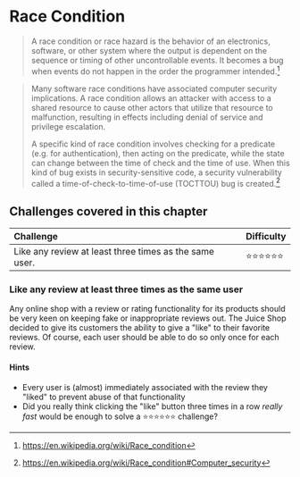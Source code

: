 # Race Condition

> A race condition or race hazard is the behavior of an electronics,
> software, or other system where the output is dependent on the
> sequence or timing of other uncontrollable events. It becomes a bug
> when events do not happen in the order the programmer intended.[^1]

<!-- -->

> Many software race conditions have associated computer security
> implications. A race condition allows an attacker with access to a
> shared resource to cause other actors that utilize that resource to
> malfunction, resulting in effects including denial of service and
> privilege escalation.
>
> A specific kind of race condition involves checking for a predicate
> (e.g. for authentication), then acting on the predicate, while the
> state can change between the time of check and the time of use. When
> this kind of bug exists in security-sensitive code, a security
> vulnerability called a time-of-check-to-time-of-use (TOCTTOU) bug is
> created.[^2]

## Challenges covered in this chapter

| Challenge                                             | Difficulty                           |
|:------------------------------------------------------|:-------------------------------------|
| Like any review at least three times as the same user. | :star::star::star::star::star::star: |

### Like any review at least three times as the same user

Any online shop with a review or rating functionality for its products
should be very keen on keeping fake or inappropriate reviews out. The
Juice Shop decided to give its customers the ability to give a "like" to
their favorite reviews. Of course, each user should be able to do so
only once for each review.

#### Hints

* Every user is (almost) immediately associated with the review they
  "liked" to prevent abuse of that functionality
* Did you really think clicking the "like" button three times in a row
  _really fast_ would be enough to solve a
  :star::star::star::star::star::star: challenge?

[^1]: https://en.wikipedia.org/wiki/Race_condition
[^2]: https://en.wikipedia.org/wiki/Race_condition#Computer_security